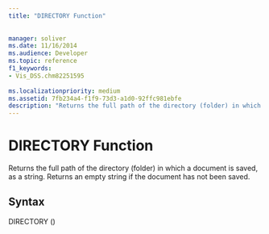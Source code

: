 ```yaml
---
title: "DIRECTORY Function"
 
 
manager: soliver
ms.date: 11/16/2014
ms.audience: Developer
ms.topic: reference
f1_keywords:
- Vis_DSS.chm82251595
 
ms.localizationpriority: medium
ms.assetid: 7fb234a4-f1f9-73d3-a1d0-92ffc981ebfe
description: "Returns the full path of the directory (folder) in which a document is saved, as a string. Returns an empty string if the document has not been saved."
---
```


# DIRECTORY Function

Returns the full path of the directory (folder) in which a document is saved, as a string. Returns an empty string if the document has not been saved.
  
## Syntax

DIRECTORY ()
  

